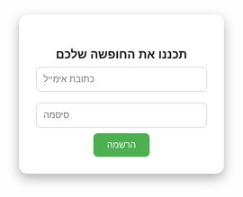 <!DOCTYPE html>
<html lang="he">
<head>
  <meta charset="UTF-8">
  <meta name="viewport" content="width=device-width, initial-scale=1.0">
  <title>My Travel Site</title>
  <style>
    * {
      margin: 0;
      padding: 0;
      box-sizing: border-box;
    }
    body, html {
      height: 100%;
      font-family: Arial, sans-serif;
      overflow-x: hidden;
    }
    .background {
      position: fixed;
      top: 0;
      left: 0;
      width: 100vw;
      height: 100vh;
      background-size: cover;
      background-position: center;
      z-index: -1;
      transition: background-image 1s ease-in-out;
    }
    .content {
      position: relative;
      z-index: 1;
      display: flex;
      flex-direction: column;
      align-items: center;
      justify-content: flex-start;
      padding-top: 80px;
      min-height: 100vh;
    }
    .email-box {
      background: rgba(255, 255, 255, 0.9);
      padding: 30px;
      border-radius: 15px;
      box-shadow: 0 8px 20px rgba(0, 0, 0, 0.3);
      max-width: 400px;
      width: 90%;
      text-align: center;
    }
    .email-box input {
      width: 100%;
      padding: 12px;
      margin: 10px 0;
      border-radius: 8px;
      border: 1px solid #ccc;
      font-size: 16px;
    }
    .email-box button {
      padding: 12px 24px;
      font-size: 16px;
      background-color: #4CAF50;
      color: white;
      border: none;
      border-radius: 8px;
      cursor: pointer;
    }
    .promo-box {
      position: fixed;
      top: 30%;
      left: -600px;
      transform: translateY(-50%);
      background: linear-gradient(90deg, #43e97b 0%, #38f9d7 100%);
      color: #fff;
      padding: 30px 40px;
      border-radius: 15px;
      box-shadow: 0 8px 32px rgba(0,0,0,0.2);
      font-size: 1.2rem;
      font-weight: bold;
      z-index: 2;
      transition: left 0.7s cubic-bezier(.68,-0.55,.27,1.55), box-shadow 0.4s;
      width: 500px;
      max-width: 90%;
      text-align: center;
      letter-spacing: 1px;
    }
    .promo-box.show {
      left: calc(50% - 250px);
      box-shadow: 0 12px 40px 0 rgba(0,0,0,0.3);
    }
    @media (max-width: 600px) {
      .promo-box {
        width: 90%;
        left: -100%;
        padding: 20px;
        font-size: 1rem;
      }
      .promo-box.show {
        left: 5%;
        transform: translateY(-50%);
      }
    }

    /* עיצוב הריבועים האנכיים החדש */
    .vertical-boxes-container {
      position: fixed;
      right: -300px;
      top: 50%;
      transform: translateY(-50%);
      display: flex;
      flex-direction: column;
      gap: 15px;
      z-index: 1000;
      padding: 20px;
      background: rgba(255,255,255,0.15);
      backdrop-filter: blur(10px);
      border-radius: 25px;
      border: 1px solid rgba(255,255,255,0.2);
      transition: right 0.5s cubic-bezier(.68,-0.55,.27,1.55);
    }

    .vertical-boxes-container.show {
      right: 30px;
    }

    .vertical-box {
      background: linear-gradient(135deg, #667eea 0%, #764ba2 100%);
      color: white;
      padding: 25px;
      border-radius: 15px;
      width: 220px;
      box-shadow: 0 8px 25px rgba(0,0,0,0.15);
      text-align: center;
      border: 1px solid rgba(255,255,255,0.3);
      transition: all 0.3s ease;
    }

    .vertical-box:hover {
      transform: translateX(-5px);
      box-shadow: 0 12px 30px rgba(0,0,0,0.2);
    }

    .vertical-box h3 {
      font-size: 1.4rem;
      margin-bottom: 10px;
      text-shadow: 0 2px 4px rgba(0,0,0,0.2);
    }

    .vertical-box p {
      font-size: 0.95rem;
      line-height: 1.5;
      opacity: 0.9;
    }

    .vertical-arrow {
      color: white;
      font-size: 28px;
      opacity: 0.7;
      margin: 5px 0;
      text-align: center;
      transition: all 0.3s;
    }

    @media (max-width: 1000px) {
      .vertical-boxes-container {
        flex-direction: row;
        bottom: 20px;
        top: unset;
        right: unset;
        left: 50%;
        transform: translateX(-50%);
        width: 90%;
        overflow-x: auto;
        padding: 15px;
      }
      
      .vertical-box {
        min-width: 200px;
      }
      
      .vertical-arrow {
        transform: rotate(90deg);
        margin: 0 10px;
      }
    }
  </style>
</head>
<body>
  <div class="background" id="background"></div>

  <div class="content">
    <div class="email-box">
      <h2>תכננו את החופשה שלכם</h2>
      <input type="email" placeholder="כתובת אימייל">
      <input type="password" placeholder="סיסמה">
      <button>הרשמה</button>
    </div>
  </div>

  <div class="promo-box" id="promoBox">
    <p>היי! רוצים לתכנן את החופשה המושלמת שלכם אבל לא יודעים איך? הירשמו ונמצא עבורכם את החופשה הכי טובה וזולה עבורכם!</p>
  </div>

  <!-- 4 הריבועים האנכיים -->
  <div class="vertical-boxes-container" id="verticalBoxes">
    <div class="vertical-box">
      <h3>טיפ #1</h3>
      <p>מציאת מלונות במחירים משתלמים</p>
    </div>
    <div class="vertical-arrow">↓</div>
    
    <div class="vertical-box">
      <h3>טיפ #2</h3>
      <p>המלצות מותאמות אישית</p>
    </div>
    <div class="vertical-arrow">↓</div>
    
    <div class="vertical-box">
      <h3>טיפ #3</h3>
      <p>השוואת מחירים חכמה</p>
    </div>
    <div class="vertical-arrow">↓</div>
    
    <div class="vertical-box">
      <h3>טיפ #4</h3>
      <p>הנחות בלעדיות</p>
    </div>
  </div>

  <script>
    // רקע מתחלף
    const images = [
      'https://images.unsplash.com/photo-1507525428034-b723cf961d3e?ixlib=rb-1.2.1&auto=format&fit=crop&w=1950&q=80',
      'https://images.unsplash.com/photo-1506744038136-46273834b3fb?ixlib=rb-1.2.1&auto=format&fit=crop&w=1950&q=80',
      'https://images.unsplash.com/photo-1505761671935-60b3a7427bad?ixlib=rb-1.2.1&auto=format&fit=crop&w=1950&q=80',
      'https://images.unsplash.com/photo-1493558103817-58b2924bce98?ixlib=rb-1.2.1&auto=format&fit=crop&w=1950&q=80',
      'https://images.unsplash.com/photo-1470770841072-f978cf4d019e?ixlib=rb-1.2.1&auto=format&fit=crop&w=1950&q=80'
    ];

    const background = document.getElementById('background');
    let current = 0;
    
    function preloadImages() {
      images.forEach(img => {
        const image = new Image();
        image.src = img;
      });
    }

    preloadImages();
    background.style.backgroundImage = `url('${images[current]}')`;

    setInterval(() => {
      current = (current + 1) % images.length;
      background.style.backgroundImage = `url('${images[current]}')`;
    }, 5000);

    // ריבוע ירוק
    const promo = document.getElementById('promoBox');
    window.addEventListener('scroll', () => {
      if (window.scrollY > 100) {
        promo.classList.add('show');
      }
    });

    // 4 הריבועים האנכיים
    const verticalBoxes = document.getElementById('verticalBoxes');
    let lastScroll = 0;
    
    window.addEventListener('scroll', () => {
      const currentScroll = window.scrollY;
      
      if (currentScroll > lastScroll) {
        // גלילה למטה
        if (currentScroll > 50) {
          verticalBoxes.classList.add('show');
        }
      } else {
        // גלילה למעלה
        verticalBoxes.classList.remove('show');
      }
      
      lastScroll = currentScroll;
    });

    // שמירה על מצב הריבועים בעת גלילה למעלה/מטה
    window.addEventListener('wheel', (e) => {
      if (e.deltaY > 0 && window.scrollY > 50) {
        verticalBoxes.classList.add('show');
      } else if (e.deltaY < 0) {
        verticalBoxes.classList.remove('show');
      }
    });
  </script>
</body>
</html>


